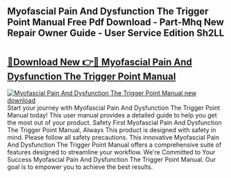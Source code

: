 ## Myofascial Pain And Dysfunction The Trigger Point Manual Free Pdf Download - Part-Mhq New Repair Owner Guide - User Service Edition Sh2LL

# <h2><a href="http://cf12167.oget.top/?id=Myofascial+Pain+And+Dysfunction+The+Trigger+Point+Manual">🔗Download New 👉🔴 Myofascial Pain And Dysfunction The Trigger Point Manual</a></h2>

[![Myofascial Pain And Dysfunction The Trigger Point Manual new download](https://i.imgur.com/5g1atiW.png)](http://cf12167.oget.top/?id=Myofascial+Pain+And+Dysfunction+The+Trigger+Point+Manual)
Start your journey with Myofascial Pain And Dysfunction The Trigger Point Manual today! This user manual provides a detailed guide to help you get the most out of your product. Safety First Myofascial Pain And Dysfunction The Trigger Point Manual, Always This product is designed with safety in mind. Please follow all safety precautions. This innovative Myofascial Pain And Dysfunction The Trigger Point Manual offers a comprehensive suite of features designed to streamline your workflow. We're Committed to Your Success Myofascial Pain And Dysfunction The Trigger Point Manual. Our goal is to empower you to achieve the best results.
